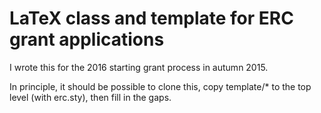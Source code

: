 # LaTeX class and template for ERC grant applications

I wrote this for the 2016 starting grant process in autumn 2015.

In principle, it should be possible to clone this, copy template/* to the top
level (with erc.sty), then fill in the gaps.
